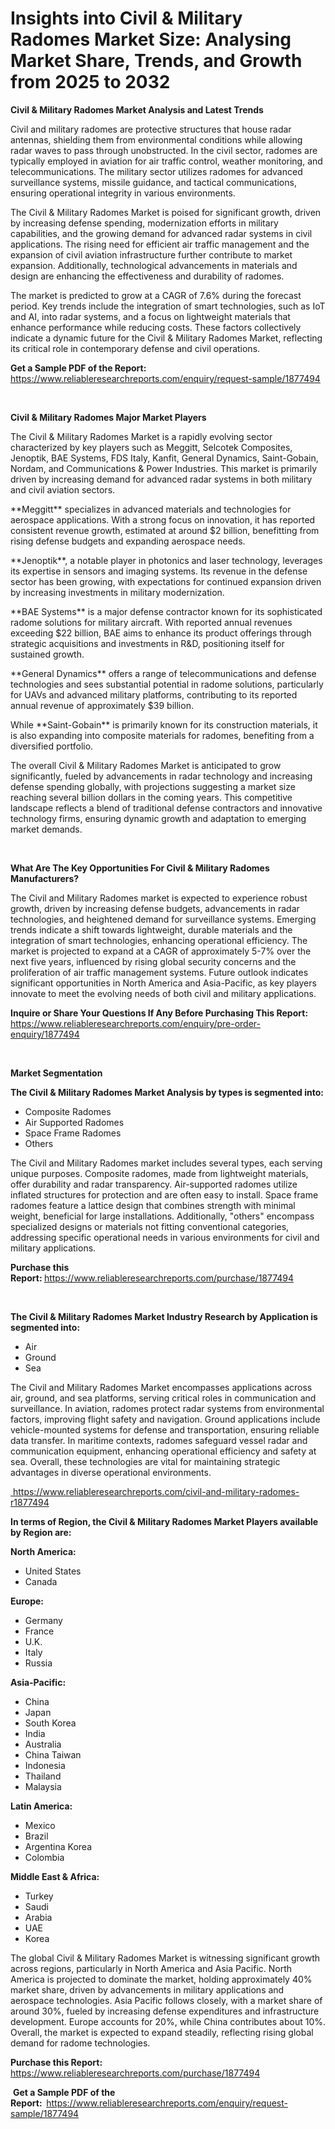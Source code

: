 <p><h1>Insights into Civil & Military Radomes Market Size: Analysing Market Share, Trends, and Growth from 2025 to 2032</h1></p><p><strong>Civil & Military Radomes Market Analysis and Latest Trends</strong></p>
<p><p>Civil and military radomes are protective structures that house radar antennas, shielding them from environmental conditions while allowing radar waves to pass through unobstructed. In the civil sector, radomes are typically employed in aviation for air traffic control, weather monitoring, and telecommunications. The military sector utilizes radomes for advanced surveillance systems, missile guidance, and tactical communications, ensuring operational integrity in various environments.</p><p>The Civil & Military Radomes Market is poised for significant growth, driven by increasing defense spending, modernization efforts in military capabilities, and the growing demand for advanced radar systems in civil applications. The rising need for efficient air traffic management and the expansion of civil aviation infrastructure further contribute to market expansion. Additionally, technological advancements in materials and design are enhancing the effectiveness and durability of radomes.</p><p>The market is predicted to grow at a CAGR of 7.6% during the forecast period. Key trends include the integration of smart technologies, such as IoT and AI, into radar systems, and a focus on lightweight materials that enhance performance while reducing costs. These factors collectively indicate a dynamic future for the Civil & Military Radomes Market, reflecting its critical role in contemporary defense and civil operations.</p></p>
<p><strong>Get a Sample PDF of the Report:&nbsp;</strong> <a href="https://www.reliableresearchreports.com/enquiry/request-sample/1877494?utm_campaign=10&utm_medium=2&utm_source=Github&utm_content=ia&utm_term=12042025&utm_id=civil-military-radomes">https://www.reliableresearchreports.com/enquiry/request-sample/1877494</a></p>
<p>&nbsp;</p>
<p><strong>Civil & Military Radomes Major Market Players</strong></p>
<p><p>The Civil & Military Radomes Market is a rapidly evolving sector characterized by key players such as Meggitt, Selcotek Composites, Jenoptik, BAE Systems, FDS Italy, Kanfit, General Dynamics, Saint-Gobain, Nordam, and Communications & Power Industries. This market is primarily driven by increasing demand for advanced radar systems in both military and civil aviation sectors.</p><p>**Meggitt** specializes in advanced materials and technologies for aerospace applications. With a strong focus on innovation, it has reported consistent revenue growth, estimated at around $2 billion, benefitting from rising defense budgets and expanding aerospace needs.</p><p>**Jenoptik**, a notable player in photonics and laser technology, leverages its expertise in sensors and imaging systems. Its revenue in the defense sector has been growing, with expectations for continued expansion driven by increasing investments in military modernization.</p><p>**BAE Systems** is a major defense contractor known for its sophisticated radome solutions for military aircraft. With reported annual revenues exceeding $22 billion, BAE aims to enhance its product offerings through strategic acquisitions and investments in R&D, positioning itself for sustained growth.</p><p>**General Dynamics** offers a range of telecommunications and defense technologies and sees substantial potential in radome solutions, particularly for UAVs and advanced military platforms, contributing to its reported annual revenue of approximately $39 billion.</p><p>While **Saint-Gobain** is primarily known for its construction materials, it is also expanding into composite materials for radomes, benefiting from a diversified portfolio.</p><p>The overall Civil & Military Radomes Market is anticipated to grow significantly, fueled by advancements in radar technology and increasing defense spending globally, with projections suggesting a market size reaching several billion dollars in the coming years. This competitive landscape reflects a blend of traditional defense contractors and innovative technology firms, ensuring dynamic growth and adaptation to emerging market demands.</p></p>
<p>&nbsp;</p>
<p><strong>What Are The Key Opportunities For Civil & Military Radomes Manufacturers?</strong></p>
<p><p>The Civil and Military Radomes market is expected to experience robust growth, driven by increasing defense budgets, advancements in radar technologies, and heightened demand for surveillance systems. Emerging trends indicate a shift towards lightweight, durable materials and the integration of smart technologies, enhancing operational efficiency. The market is projected to expand at a CAGR of approximately 5-7% over the next five years, influenced by rising global security concerns and the proliferation of air traffic management systems. Future outlook indicates significant opportunities in North America and Asia-Pacific, as key players innovate to meet the evolving needs of both civil and military applications.</p></p>
<p><strong>Inquire or Share Your Questions If Any Before Purchasing This Report:</strong> <a href="https://www.reliableresearchreports.com/enquiry/pre-order-enquiry/1877494?utm_campaign=10&utm_medium=2&utm_source=Github&utm_content=ia&utm_term=12042025&utm_id=civil-military-radomes">https://www.reliableresearchreports.com/enquiry/pre-order-enquiry/1877494</a></p>
<p>&nbsp;</p>
<p><strong>Market Segmentation</strong></p>
<p><strong>The Civil & Military Radomes Market Analysis by types is segmented into:</strong></p>
<p><ul><li>Composite Radomes</li><li>Air Supported Radomes</li><li>Space Frame Radomes</li><li>Others</li></ul></p>
<p><p>The Civil and Military Radomes market includes several types, each serving unique purposes. Composite radomes, made from lightweight materials, offer durability and radar transparency. Air-supported radomes utilize inflated structures for protection and are often easy to install. Space frame radomes feature a lattice design that combines strength with minimal weight, beneficial for large installations. Additionally, "others" encompass specialized designs or materials not fitting conventional categories, addressing specific operational needs in various environments for civil and military applications.</p></p>
<p><strong>Purchase this Report:&nbsp;</strong><a href="https://www.reliableresearchreports.com/purchase/1877494?utm_campaign=10&utm_medium=2&utm_source=Github&utm_content=ia&utm_term=12042025&utm_id=civil-military-radomes">https://www.reliableresearchreports.com/purchase/1877494</a></p>
<p>&nbsp;</p>
<p><strong>The Civil & Military Radomes Market Industry Research by Application is segmented into:</strong></p>
<p><ul><li>Air</li><li>Ground</li><li>Sea</li></ul></p>
<p><p>The Civil and Military Radomes Market encompasses applications across air, ground, and sea platforms, serving critical roles in communication and surveillance. In aviation, radomes protect radar systems from environmental factors, improving flight safety and navigation. Ground applications include vehicle-mounted systems for defense and transportation, ensuring reliable data transfer. In maritime contexts, radomes safeguard vessel radar and communication equipment, enhancing operational efficiency and safety at sea. Overall, these technologies are vital for maintaining strategic advantages in diverse operational environments.</p></p>
<p><a href="https://www.reliableresearchreports.com/civil-and-military-radomes-r1877494?utm_campaign=10&utm_medium=2&utm_source=Github&utm_content=ia&utm_term=12042025&utm_id=civil-military-radomes">&nbsp;https://www.reliableresearchreports.com/civil-and-military-radomes-r1877494</a></p>
<p><strong>In terms of Region, the Civil & Military Radomes Market Players available by Region are:</strong></p>
<p>
    <p> <strong> North America: </strong>
        <ul>
            <li>United States</li>
            <li>Canada</li>
        </ul>
        </p> 
    <p> <strong> Europe: </strong>
        <ul>
            <li>Germany</li>
            <li>France</li>
            <li>U.K.</li>
            <li>Italy</li>
            <li>Russia</li>
        </ul>
        </p> 
    <p> <strong> Asia-Pacific: </strong>
        <ul>
            <li>China</li>
            <li>Japan</li>
            <li>South Korea</li>
            <li>India</li>
            <li>Australia</li>
            <li>China Taiwan</li>
            <li>Indonesia</li>
            <li>Thailand</li>
            <li>Malaysia</li>
        </ul>
        </p> 
    <p> <strong> Latin America: </strong>
        <ul>
            <li>Mexico</li>
            <li>Brazil</li>
            <li>Argentina Korea</li>
            <li>Colombia</li>
        </ul>
        </p> 
    <p> <strong> Middle East & Africa: </strong>
        <ul>
            <li>Turkey</li>
            <li>Saudi</li>
            <li>Arabia</li>
            <li>UAE</li>
            <li>Korea</li>
        </ul>
    </p>
    </p>
<p><p>The global Civil & Military Radomes Market is witnessing significant growth across regions, particularly in North America and Asia Pacific. North America is projected to dominate the market, holding approximately 40% market share, driven by advancements in military applications and aerospace technologies. Asia Pacific follows closely, with a market share of around 30%, fueled by increasing defense expenditures and infrastructure development. Europe accounts for 20%, while China contributes about 10%. Overall, the market is expected to expand steadily, reflecting rising global demand for radome technologies.</p></p>
<p><strong>Purchase this Report: </strong><a href="https://www.reliableresearchreports.com/purchase/1877494?utm_campaign=10&utm_medium=2&utm_source=Github&utm_content=ia&utm_term=12042025&utm_id=civil-military-radomes">https://www.reliableresearchreports.com/purchase/1877494</a></p>
<p>&nbsp;<strong>Get a Sample PDF of the Report:&nbsp;&nbsp;</strong><a href="https://www.reliableresearchreports.com/enquiry/request-sample/1877494?utm_campaign=10&utm_medium=2&utm_source=Github&utm_content=ia&utm_term=12042025&utm_id=civil-military-radomes">https://www.reliableresearchreports.com/enquiry/request-sample/1877494</a></p>
<p><strong></strong></p>
<p><p></p><p></p><p></p></p>